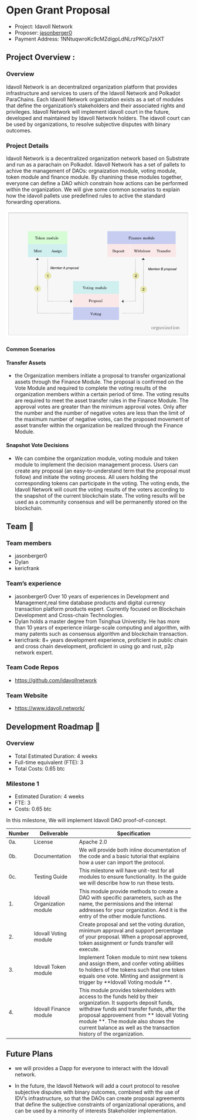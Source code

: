 # Open Grant Proposal

* Project: Idavoll Network
* Proposer: [jasonberger0](https://github.com/jasonberger0)
* Payment Address:  1NNtuqwroKc9cMZdigpLdNLrzPKCp7zkXT

## Project Overview :

### Overview

Idavoll Network is an decentralized organization platform that provides infrastructure and services to users of the Idavoll Network and Polkadot ParaChains. Each Idavoll Network organization exists as a set of modules that define the organization’s stakeholders and their associated rights and privileges.
Idavoll Network will implement idavoll court in the future, developed and maintained by Idavoll Network holders. The idavoll court can be used by organizations, to resolve subjective disputes with binary outcomes.

### Project Details

Idavoll Network is a decentralized organization network based on Substrate and run as a parachain on Polkadot.
Idavoll Network has a set of pallets to achive the management of DAOs: orgnaization module, voting module, token module and finance module. By chanining these modules together, everyone can define a DAO which constrain how actions can be performed within the organization. We will give some common scenarios to explain how the idavoll pallets use predefined rules to active the standard forwarding operations.

![idv](https://github.com/jasonberger0/doc/blob/main/picture/idv.png?raw=true)

#### Common Scenarios

#### Transfer Assets

+ the Organization members initiate a proposal to transfer organizational assets through the Finance Module. The proposal is confirmed on the Vote Module and required to complete the voting results of the organization members within a certain period of time. The voting results are required to meet the asset transfer rules in the Finance Module. The approval votes are greater than the minimum approval votes. Only after the number and the number of negative votes are less than the limit of the maximum number of negative votes, can the proposed movement of asset transfer within the organization be realized through the Finance Module.

#### Snapshot Vote Decisions

+ We can combine the organization module, voting module and token module to implement the decision management process. Users can create any proposal (an easy-to-understand term that the proposal must follow) and initiate the voting process. All users holding the corresponding tokens can participate in the voting. The voting ends, the Idavoll Network will count the voting results of the voters according to the snapshot of the current blockchain state. The voting results will be used as a community consensus and will be permanently stored on the blockchain.

## Team :busts_in_silhouette:

### Team members

+ jasonberger0
+ Dylan
+ kericfrank

### Team’s experience

+ jasonberger0  Over 10 years of experiences in Development and Management,real time database products and digital currency transaction platform products expert. Currently focused on Blockchain Development and Cross-chain Technologies.
+ Dylan holds a master degree from Tsinghua University. He has more than 10 years of experience inlarge-scale computing and algorithm, with many patents such as consensus algorithm and blockchain transaction.
+ kericfrank: 8+ years development experience, proficient in public chain and cross chain development, proficient in using go and rust, p2p network expert.


### Team Code Repos
* https://github.com/idavollnetwork

### Team Website
* https://www.idavoll.network/


## Development Roadmap :nut_and_bolt:

### Overview

* Total Estimated Duration: 4 weeks
* Full-time equivalent (FTE):  3
* Total Costs: 0.65 btc

### Milestone 1

* Estimated Duration: 4 weeks
* FTE:  3
* Costs: 0.65 btc

In this milestone, We will implement Idavoll DAO proof-of-concept.

| Number | Deliverable                       | Specification                                                 |
| ------ | --------------------------------- | ------------------------------------------------------------ |
| 0a. | License | Apache 2.0 |
| 0b. | Documentation | We will provide both inline documentation of the code and a basic tutorial that explains how a user can import the protocol. |
| 0c. | Testing Guide | This milestone will have unit-test for all modules to ensure functionality. In the guide we will describe how to run these tests.|
| 1.     | Idovall Organization  module | This module provide methods to create a DAO with specific parameters, such as the name, the permissions and the internal addresses for your organization. And it is the entry of the other module functions. |
| 2.     | Idovall Voting module  |  Create proposal and set the voting duration, minimum approval and support percentage of your proposal. When a proposal approved, token assignment or funds transfer will execute.  |
| 3.     | Idovall Token module  | Implement Token module to mint new tokens and assign them, and confer voting abilities to holders of the tokens such that one token equals one vote. Minting and assignment is trigger by **Idovall Voting module **. |
| 4.     | Idovall Finance module | This module provides tokenholders with access to the funds held by their organization. It supports deposit funds, withdraw funds and transfer funds, after the proposal approvement from ** Idovall Voting module **. The module also shows the current balance as well as the transaction history of the organization. |

## Future Plans

+ we will provides a Dapp for everyone to interact with the Idovall network.

+ In the future, the Idavoll Network will add a court protocol to resolve subjective disputes with binary outcomes, combined with the use of IDV’s infrastructure, so that the DAOs can create proposal agreements that define the subjective constraints of organizational operations, and can be used by a minority of interests Stakeholder implementation.